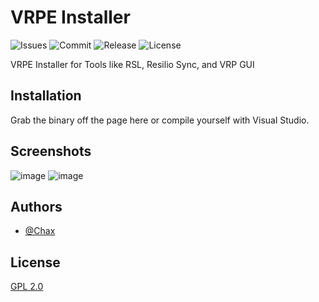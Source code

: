 # VRPE Installer

![Issues](https://img.shields.io/github/issues/Chax1/VRPE-Installer)
![Commit](https://img.shields.io/github/last-commit/Chax1/VRPE-Installer)
![Release](https://img.shields.io/github/v/release/Chax1/VRPE-Installer)
![License](https://img.shields.io/github/license/Chax1/VRPE-Installer)

VRPE Installer for Tools like RSL, Resilio Sync, and VRP GUI




## Installation

Grab the binary off the page here or compile yourself with Visual Studio.

    
## Screenshots
![image](https://github.com/Chax1/VRPE-Installer/assets/69131569/9ca39b40-8edd-493f-ba26-35468fe13e97)
![image](https://github.com/Chax1/VRPE-Installer/assets/69131569/adda5d88-0e5a-4160-8ce5-569a010317a8)

## Authors

- [@Chax](https://github.com/Chax1)


## License

[GPL 2.0](https://www.gnu.org/licenses/old-licenses/gpl-2.0.en.html)
